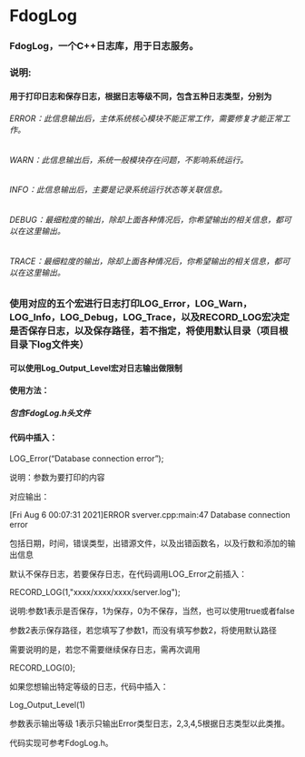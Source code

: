 # FdogLog
### FdogLog，一个C++日志库，用于日志服务。

### 说明:

#### 用于打印日志和保存日志，根据日志等级不同，包含五种日志类型，分别为

###### ERROR：此信息输出后，主体系统核心模块不能正常工作，需要修复才能正常工作。

###### WARN：此信息输出后，系统一般模块存在问题，不影响系统运行。

###### INFO：此信息输出后，主要是记录系统运行状态等关联信息。

###### DEBUG：最细粒度的输出，除却上面各种情况后，你希望输出的相关信息，都可以在这里输出。

###### TRACE：最细粒度的输出，除却上面各种情况后，你希望输出的相关信息，都可以在这里输出。

 

### 使用对应的五个宏进行日志打印LOG_Error，LOG_Warn，LOG_Info，LOG_Debug，LOG_Trace，以及RECORD_LOG宏决定是否保存日志，以及保存路径，若不指定，将使用默认目录（项目根目录下log文件夹）

 

#### 可以使用Log_Output_Level宏对日志输出做限制

 

#### 使用方法：

##### 包含FdogLog.h头文件

 

#### 代码中插入：

LOG_Error(“Database connection error”);

说明：参数为要打印的内容

 

对应输出：

[Fri Aug  6 00:07:31 2021]ERROR sverver.cpp:main:47 Database connection error

 包括日期，时间，错误类型，出错源文件，以及出错函数名，以及行数和添加的输出信息

 

默认不保存日志，若要保存日志，在代码调用LOG_Error之前插入： 

RECORD_LOG(1,"xxxx/xxxx/xxxx/server.log");

说明:参数1表示是否保存，1为保存，0为不保存，当然，也可以使用true或者false

参数2表示保存路径，若您填写了参数1，而没有填写参数2，将使用默认路径

 

需要说明的是，若您不需要继续保存日志，需再次调用

RECORD_LOG(0);

 

如果您想输出特定等级的日志，代码中插入：

Log_Output_Level(1)

参数表示输出等级 1表示只输出Error类型日志，2,3,4,5根据日志类型以此类推。

 

代码实现可参考FdogLog.h。